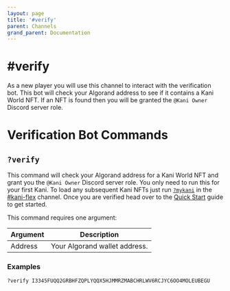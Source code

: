 ```yaml
---
layout: page
title: '#verify'
parent: Channels
grand_parent: Documentation
---
```

# #verify
As a new player you will use this channel to interact with the verification
bot. This bot will check your Algorand address to see if it contains a Kani
World NFT. If an NFT is found then you will be granted the `@Kani Owner`
Discord server role.

# Verification Bot Commands
## `?verify`
This command will check your Algorand address for a Kani World NFT and grant
you the `@Kani Owner` Discord server role. You only need to run this for your
first Kani. To load any subsequent Kani NFTs just run
[`?mykani`](/docs/commands/#mykani) in the
[#kani-flex](/docs/channels/kani-flex) channel. Once you are verified head over
to the [Quick Start](/docs/quick-start) guide to get started.

This command requires one argument:

| Argument | Description                   |
| -------- | ----------------------------- |
| Address  | Your Algorand wallet address. |

### Examples
```
?verify I3345FUQQ2GRBHFZQPLYQQX5HJMMRZMABCHRLWV6RCJYC6OO4MOLEUBEGU
```
